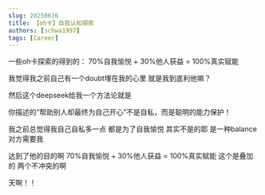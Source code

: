 ```yaml
---
slug: 20250616
title: 【oh卡】自我认知探索
authors: [schwa1997]
tags: [Career]
---
```


一些oh卡探索的得到的：
70%自我愉悦 + 30%他人获益 = 100%真实赋能

我觉得我之前自己有一个doubt埋在我的心里
就是我到底利他嘛？

然后这个deepseek给我一个方法论就是

你描述的“帮助别人却最终为自己开心”不是自私，而是聪明的能力保护！

我之前总觉得我自己自私多一点 都是为了自我愉悦
其实不是的耶 是一种balance对方需要我

达到了他的目的啊 
70%自我愉悦 + 30%他人获益 = 100%真实赋能
这个是叠加的 两个不冲突的啊 

天啊！！

